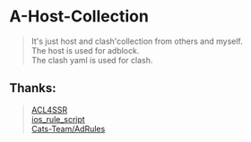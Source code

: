 # A-Host-Collection
  >It's just host and clash'collection from others and myself.  
  >The host is used for adblock.  
  >The clash yaml is used for clash.  
## Thanks:
  >[ACL4SSR](https://github.com/ACL4SSR/ACL4SSR/tree/master)  
  >[ios_rule_script](https://github.com/blackmatrix7/ios_rule_script/tree/master/rule/Clash)  
  >[Cats-Team/AdRules](https://github.com/Cats-Team/AdRules)  
